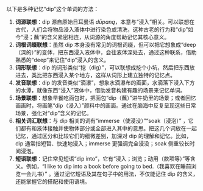 以下是多种记忆“dip”这个单词的方法：
1. **词源联想**：dip 源自原始日耳曼语 *dūpaną*，本意与“浸入”相关。可以联想在古代，人们会将物品浸入液体中进行染色或清洗，这种古老的行为和“dip”如今“浸；蘸”的含义紧密相连，从词源的角度帮助记忆其核心意义。
2. **词根词缀联想**：虽然 dip 本身没有常见的词根词缀，但可以把它想象成“deep（深的）”的变体，把东西浸入液体中，会往液体深处去，通过这种联系，借助熟悉的“deep”来记住“dip”浸入的含义。
3. **词形联想**：dip 的词形类似“挖（dig）”，可以联想成挖个小坑，然后把东西放进去，类比把东西浸入某个地方，这样从词形上建立独特的记忆点。 
4. **发音联想**：dip 的发音类似“滴瀑”，想象水滴瀑布的画面，水滴落下浸入下方的水潭，就像东西“浸入”液体中，借助发音构建有趣的场景来记忆单词。 
5. **场景联想**：想象早餐吃面包时，把面包“dip（蘸）”进牛奶里的场景；或者回忆画画时，将画笔“dip（浸入）”颜料中的画面。通过在脑海中反复呈现这些日常场景，强化对“dip”含义的记忆。 
6. **相关词汇联想**：与 dip 相关的词有“immerse（使浸没）”“soak（浸泡）” ，它们都有和液体接触并使物体部分或全部进入其中的意思。把这几个词放在一起记忆，通过区分和比较它们的细微差别，加深对 dip 的理解和记忆。比如，dip 通常指短暂、快速地浸入；immerse 更强调完全浸没；soak 侧重较长时间浸泡。 
7. **短语联想**：记住常见短语“dip into”，它有“浸入；浏览；动用（款项等）”等含义。例如，“I like to dip into a book before going to bed.（我喜欢在睡前浏览一会儿书）” 。通过记忆短语及其在句子中的用法，不仅能记住 dip 的含义，还能掌握它的搭配和使用语境。 